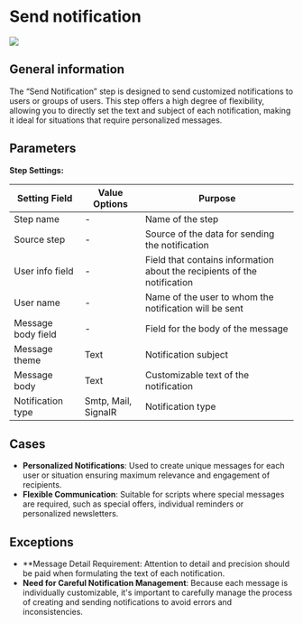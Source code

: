 # Send notification

![](../../assets/images/app-development/send-notification.png)

## General information
The “Send Notification” step is designed to send customized notifications to users or groups of users. This step offers a high degree of flexibility, allowing you to directly set the text and subject of each notification, making it ideal for situations that require personalized messages.

## Parameters
**Step Settings:**

| Setting Field   | Value Options | Purpose |
|------------------|-------------------|------------|
| Step name        | -                 | Name of the step |
| Source step      | -                 | Source of the data for sending the notification |
| User info field  | -                 | Field that contains information about the recipients of the notification |
| User name        | -                 | Name of the user to whom the notification will be sent |
| Message body field | -               | Field for the body of the message |
| Message theme    | Text                | Notification subject |
| Message body     | Text                 | Customizable text of the notification  |
| Notification type| Smtp, Mail, SignalR                 | Notification type |

## Cases
- **Personalized Notifications**: Used to create unique messages for each user or situation ensuring maximum relevance and engagement of recipients.
- **Flexible Communication**: Suitable for scripts where special messages are required, such as special offers, individual reminders or personalized newsletters.
 
## Exceptions
- **Message Detail Requirement: Attention to detail and precision should be paid when formulating the text of each notification.
- **Need for Careful Notification Management**: Because each message is individually customizable, it's important to carefully manage the process of creating and sending notifications to avoid errors and inconsistencies.
